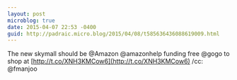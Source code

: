 ```yaml
---
layout: post
microblog: true
date: 2015-04-07 22:53 -0400
guid: http://padraic.micro.blog/2015/04/08/t585636436088619009.html
---
```

The new skymall should be @Amazon @amazonhelp funding free @gogo to shop at [http://t.co/XNH3KMCow6](http://t.co/XNH3KMCow6) /cc: @fmanjoo
